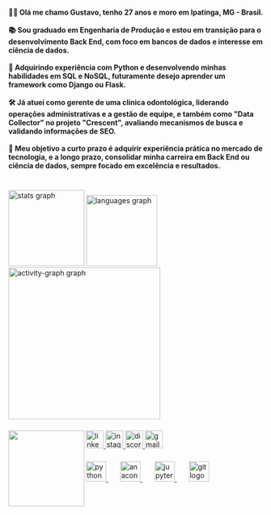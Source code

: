 <h4 align="left">👩‍💻 Olá me chamo Gustavo, tenho 27 anos e moro em Ipatinga, MG - Brasil. <br><br>📚 Sou graduado em Engenharia de Produção e estou em transição para o desenvolvimento Back End, com foco em bancos de dados e interesse em ciência de dados. <br><br>🔭 Adquirindo experiência com Python e desenvolvendo minhas habilidades em SQL e NoSQL, futuramente desejo aprender um framework como Django ou Flask.<br><br>🛠 Já atuei como gerente de uma clínica odontológica, liderando operações administrativas e a gestão de equipe, e também como "Data Collector" no projeto "Crescent", avaliando mecanismos de busca e validando informações de SEO.<br><br>
🎯 Meu objetivo a curto prazo é adquirir experiência prática no mercado de tecnologia, e a longo prazo, consolidar minha carreira em Back End ou ciência de dados, sempre focado em excelência e resultados.</h4>

###

<br clear="both">

<div align="left">
  <img src="https://github-readme-stats.vercel.app/api?username=GustavoLageDEV&hide_title=false&hide_rank=false&show_icons=true&include_all_commits=true&count_private=true&disable_animations=false&theme=codeSTACKr&locale=en&hide_border=false" height="150" alt="stats graph"  />
  <img src="https://github-readme-stats.vercel.app/api/top-langs?username=GustavoLageDEV&locale=en&hide_title=false&layout=compact&card_width=320&langs_count=4&theme=codeSTACKr&hide_border=true" height="140" alt="languages graph"  />
  <img src="https://github-readme-activity-graph.vercel.app/graph?username=GustavoLageDEV&radius=15&theme=merko&line=FFA500&area=true&hide_border=true" height="300" alt="activity-graph graph"  />
</div>

###

<img align="left" height="150" src="https://media4.giphy.com/media/v1.Y2lkPTc5MGI3NjExaThpOTl2YmlmaGV2NjdnZHY0b3llbXV4cm1xMzZmOXRwb20wZ3kyNSZlcD12MV9pbnRlcm5hbF9naWZfYnlfaWQmY3Q9Zw/LaVp0AyqR5bGsC5Cbm/giphy.webp"  />

###

<div align="left">
  <a href="https://www.linkedin.com/in/gustavo-silveira-lage-6768a718b/" target="_blank">
    <img src="https://img.shields.io/static/v1?message=LinkedIn&logo=linkedin&label=&color=0077B5&logoColor=white&labelColor=&style=for-the-badge" height="35" alt="linkedin logo"  />
  </a>
  <a href="https://www.instagram.com/gustavolagepara/" target="_blank">
    <img src="https://img.shields.io/static/v1?message=Instagram&logo=instagram&label=&color=E4405F&logoColor=white&labelColor=&style=for-the-badge" height="35" alt="instagram logo"  />
  </a>
  <a href="https://discord.com/users/283660276954300426" target="_blank">
    <img src="https://img.shields.io/static/v1?message=Discord&logo=discord&label=&color=7289DA&logoColor=white&labelColor=&style=for-the-badge" height="35" alt="discord logo"  />
  </a>
  <a href="mailto:gustavo.lage.dev@gmail.com" target="_blank">
    <img src="https://img.shields.io/static/v1?message=Gmail&logo=gmail&label=&color=D14836&logoColor=white&labelColor=&style=for-the-badge" height="35" alt="gmail logo"  />
  </a>
</div>

###

<div align="left">
  <a href="https://www.python.org" target="_blank">
    <img src="https://cdn.jsdelivr.net/gh/devicons/devicon/icons/python/python-original-wordmark.svg" height="40" alt="python logo"  />
  </a>
  <img width="20" />
  <a href="https://www.anaconda.com" target="_blank">
    <img src="https://cdn.jsdelivr.net/gh/devicons/devicon/icons/anaconda/anaconda-original.svg" height="40" alt="anaconda logo"  />
  </a>
  <img width="20" />
  <a href="https://jupyter.org" target="_blank">
    <img src="https://cdn.jsdelivr.net/gh/devicons/devicon/icons/jupyter/jupyter-original-wordmark.svg" height="40" alt="jupyter logo"  />
  </a>
  <img width="20" />
  <a href="https://git-scm.com" target="_blank">
    <img src="https://cdn.jsdelivr.net/gh/devicons/devicon/icons/git/git-plain.svg" height="40" alt="git logo"  />
  </a>
</div>

###
